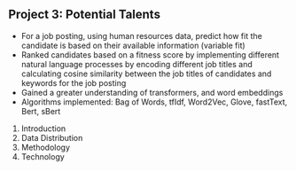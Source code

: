 ## Project 3: Potential Talents 
 - For a job posting, using human resources data, predict how fit the candidate is based on their available information (variable fit)
 - Ranked candidates based on a fitness score by implementing different natural language processes by encoding different job titles and calculating cosine similarity between the job titles of candidates and keywords for the job posting
- Gained a greater understanding of transformers, and word embeddings 
 - Algorithms implemented: Bag of Words, tfIdf, Word2Vec, Glove, fastText, Bert, sBert
1. Introduction
2. Data Distribution
3. Methodology
4. Technology

